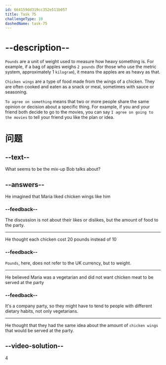 ```yaml
---
id: 664159dd319cc352e511b057
title: Task 75
challengeType: 19
dashedName: task-75
---
```


<!-- (Audio) Maria: What happened? Bob: Well, you mentioned we need 10 pounds of chicken wings, but I thought we agreed on 20 pounds. -->

# --description--

`Pounds` are a unit of weight used to measure how heavy something is. For example, if a bag of apples weighs `2 pounds` (for those who use the metric system, approximately 1 `kilogram`), it means the apples are as heavy as that.

`Chicken wings` are a type of food made from the wings of a chicken. They are often cooked and eaten as a snack or meal, sometimes with sauce or seasoning.

`To agree on something` means that two or more people share the same opinion or decision about a specific thing. For example, if you and your friend both decide to go to the movies, you can say `I agree on going to the movies` to tell your friend you like the plan or idea.

# 问题

## --text--

What seems to be the mix-up Bob talks about?

## --answers--

He imagined that Maria liked chicken wings like him

### --feedback--

The discussion is not about their likes or dislikes, but the amount of food to the party.

---

He thought each chicken cost 20 pounds instead of 10

### --feedback--

`Pounds`, here, does not refer to the UK currency, but to weight.

---

He believed Maria was a vegetarian and did not want chicken meat to be served at the party

### --feedback--

It's a company party, so they might have to tend to people with different dietary habits, not only vegetarians.

---

He thought that they had the same idea about the amount of `chicken wings` that would be served at the party.

## --video-solution--

4
